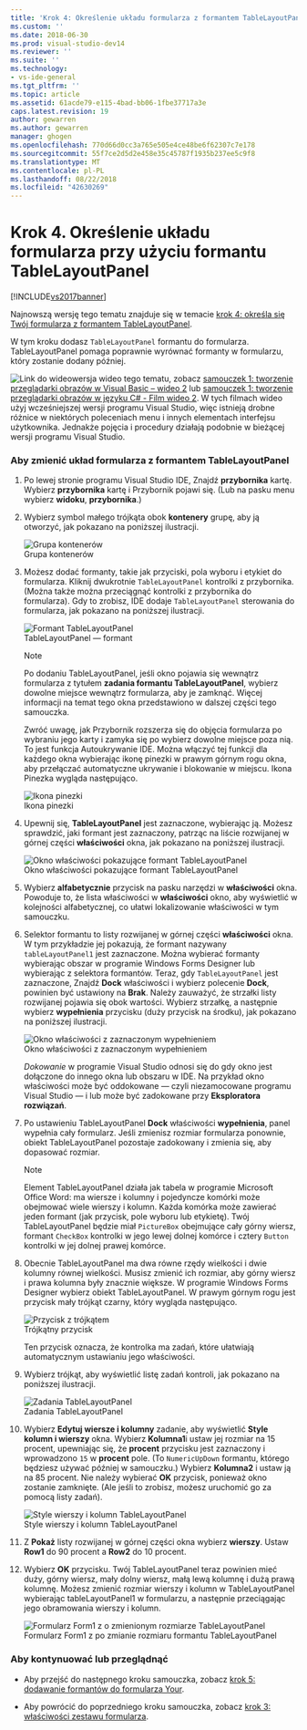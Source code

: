 ```yaml
---
title: 'Krok 4: Określenie układu formularza z formantem TableLayoutPanel | Dokumentacja firmy Microsoft'
ms.custom: ''
ms.date: 2018-06-30
ms.prod: visual-studio-dev14
ms.reviewer: ''
ms.suite: ''
ms.technology:
- vs-ide-general
ms.tgt_pltfrm: ''
ms.topic: article
ms.assetid: 61acde79-e115-4bad-bb06-1fbe37717a3e
caps.latest.revision: 19
author: gewarren
ms.author: gewarren
manager: ghogen
ms.openlocfilehash: 770d66d0cc3a765e505e4ce48be6f62307c7e178
ms.sourcegitcommit: 55f7ce2d5d2e458e35c45787f1935b237ee5c9f8
ms.translationtype: MT
ms.contentlocale: pl-PL
ms.lasthandoff: 08/22/2018
ms.locfileid: "42630269"
---
```

# <a name="step-4-lay-out-your-form-with-a-tablelayoutpanel-control"></a>Krok 4. Określenie układu formularza przy użyciu formantu TableLayoutPanel
[!INCLUDE[vs2017banner](../includes/vs2017banner.md)]

Najnowszą wersję tego tematu znajduje się w temacie [krok 4: określa się Twój formularza z formantem TableLayoutPanel](https://docs.microsoft.com/visualstudio/ide/step-4-lay-out-your-form-with-a-tablelayoutpanel-control).  
  
W tym kroku dodasz `TableLayoutPanel` formantu do formularza. TableLayoutPanel pomaga poprawnie wyrównać formanty w formularzu, który zostanie dodany później.  
  
 ![Link do wideo](../data-tools/media/playvideo.gif "PlayVideo")wersja wideo tego tematu, zobacz [samouczek 1: tworzenie przeglądarki obrazów w Visual Basic – wideo 2](http://go.microsoft.com/fwlink/?LinkId=205211) lub [samouczek 1: tworzenie przeglądarki obrazów w języku C# - Film wideo 2](http://go.microsoft.com/fwlink/?LinkId=205200). W tych filmach wideo użyj wcześniejszej wersji programu Visual Studio, więc istnieją drobne różnice w niektórych poleceniach menu i innych elementach interfejsu użytkownika. Jednakże pojęcia i procedury działają podobnie w bieżącej wersji programu Visual Studio.  
  
### <a name="to-lay-out-your-form-with-a-tablelayoutpanel-control"></a>Aby zmienić układ formularza z formantem TableLayoutPanel  
  
1.  Po lewej stronie programu Visual Studio IDE, Znajdź **przybornika** kartę. Wybierz **przybornika** kartę i Przybornik pojawi się. (Lub na pasku menu wybierz **widoku**, **przybornika**.)  
  
2.  Wybierz symbol małego trójkąta obok **kontenery** grupę, aby ją otworzyć, jak pokazano na poniższej ilustracji.  
  
     ![Grupa kontenerów](../ide/media/express-toolbox.png "Express_Toolbox")  
Grupa kontenerów  
  
3.  Możesz dodać formanty, takie jak przyciski, pola wyboru i etykiet do formularza. Kliknij dwukrotnie `TableLayoutPanel` kontrolki z przybornika. (Można także można przeciągnąć kontrolki z przybornika do formularza). Gdy to zrobisz, IDE dodaje `TableLayoutPanel` sterowania do formularza, jak pokazano na poniższej ilustracji.  
  
     ![Formant TableLayoutPanel](../ide/media/express-formtablelayout.png "Express_FormTableLayout")  
TableLayoutPanel — formant  
  
    > [!NOTE]
    >  Po dodaniu TableLayoutPanel, jeśli okno pojawia się wewnątrz formularza z tytułem **zadania formantu TableLayoutPanel**, wybierz dowolne miejsce wewnątrz formularza, aby je zamknąć. Więcej informacji na temat tego okna przedstawiono w dalszej części tego samouczka.  
  
     Zwróć uwagę, jak Przybornik rozszerza się do objęcia formularza po wybraniu jego karty i zamyka się po wybierz dowolne miejsce poza nią. To jest funkcja Autoukrywanie IDE. Można włączyć tej funkcji dla każdego okna wybierając ikonę pinezki w prawym górnym rogu okna, aby przełączać automatyczne ukrywanie i blokowanie w miejscu. Ikona Pinezka wygląda następująco.  
  
     ![Ikona pinezki](../ide/media/express-pushpintoolbox.png "Express_PushpinToolbox")  
Ikona pinezki  
  
4.  Upewnij się, **TableLayoutPanel** jest zaznaczone, wybierając ją. Możesz sprawdzić, jaki formant jest zaznaczony, patrząc na liście rozwijanej w górnej części **właściwości** okna, jak pokazano na poniższej ilustracji.  
  
     ![Okno właściwości pokazujące formant TableLayoutPanel](../ide/media/express-controlspropwin.png "Express_ControlsPropWin")  
Okno właściwości pokazujące formant TableLayoutPanel  
  
5.  Wybierz **alfabetycznie** przycisk na pasku narzędzi w **właściwości** okna. Powoduje to, że lista właściwości w **właściwości** okno, aby wyświetlić w kolejności alfabetycznej, co ułatwi lokalizowanie właściwości w tym samouczku.  
  
6.  Selektor formantu to listy rozwijanej w górnej części **właściwości** okna. W tym przykładzie jej pokazują, że formant nazywany `tableLayoutPanel1` jest zaznaczone. Można wybierać formanty wybierając obszar w programie Windows Forms Designer lub wybierając z selektora formantów. Teraz, gdy `TableLayoutPanel` jest zaznaczone, Znajdź **Dock** właściwości i wybierz polecenie **Dock**, powinien być ustawiony na **Brak**. Należy zauważyć, że strzałki listy rozwijanej pojawia się obok wartości. Wybierz strzałkę, a następnie wybierz **wypełnienia** przycisku (duży przycisk na środku), jak pokazano na poniższej ilustracji.  
  
     ![Okno właściwości z zaznaczonym wypełnieniem](../ide/media/express-docktable.png "Express_DockTable")  
Okno właściwości z zaznaczonym wypełnieniem  
  
     *Dokowanie* w programie Visual Studio odnosi się do gdy okno jest dołączone do innego okna lub obszaru w IDE. Na przykład okno właściwości może być oddokowane — czyli niezamocowane programu Visual Studio — i lub może być zadokowane przy **Eksploratora rozwiązań**.  
  
7.  Po ustawieniu TableLayoutPanel **Dock** właściwości **wypełnienia**, panel wypełnia cały formularz. Jeśli zmienisz rozmiar formularza ponownie, obiekt TableLayoutPanel pozostaje zadokowany i zmienia się, aby dopasować rozmiar.  
  
    > [!NOTE]
    >  Element TableLayoutPanel działa jak tabela w programie Microsoft Office Word: ma wiersze i kolumny i pojedyncze komórki może obejmować wiele wierszy i kolumn. Każda komórka może zawierać jeden formant (jak przycisk, pole wyboru lub etykietę). Twój TableLayoutPanel będzie miał `PictureBox` obejmujące cały górny wiersz, formant `CheckBox` kontrolki w jego lewej dolnej komórce i cztery `Button` kontrolki w jej dolnej prawej komórce.  
  
8.  Obecnie TableLayoutPanel ma dwa równe rzędy wielkości i dwie kolumny równej wielkości. Musisz zmienić ich rozmiar, aby górny wiersz i prawa kolumna były znacznie większe. W programie Windows Forms Designer wybierz obiekt TableLayoutPanel. W prawym górnym rogu jest przycisk mały trójkąt czarny, który wygląda następująco.  
  
     ![Przycisk z trójkątem](../ide/media/express-iconblacktriangle.gif "Express_IconBlackTriangle")  
Trójkątny przycisk  
  
     Ten przycisk oznacza, że kontrolka ma zadań, które ułatwiają automatycznym ustawianiu jego właściwości.  
  
9. Wybierz trójkąt, aby wyświetlić listę zadań kontroli, jak pokazano na poniższej ilustracji.  
  
     ![Zadania TableLayoutPanel](../ide/media/express-tablepanel.png "Express_TablePanel")  
Zadania TableLayoutPanel  
  
10. Wybierz **Edytuj wiersze i kolumny** zadanie, aby wyświetlić **Style kolumn i wierszy** okna. Wybierz **Kolumna1**i ustaw jej rozmiar na 15 procent, upewniając się, że **procent** przycisku jest zaznaczony i wprowadzono `15` w **procent** pole. (To `NumericUpDown` formantu, którego będziesz używać później w samouczku.) Wybierz **Kolumna2** i ustaw ją na 85 procent. Nie należy wybierać **OK** przycisk, ponieważ okno zostanie zamknięte. (Ale jeśli to zrobisz, możesz uruchomić go za pomocą listy zadań).  
  
     ![Style wierszy i kolumn TableLayoutPanel](../ide/media/vs-tablelayoutpanel-setup.png "VS_TableLayoutPanel_Setup")  
Style wierszy i kolumn TableLayoutPanel  
  
11. Z **Pokaż** listy rozwijanej w górnej części okna wybierz **wierszy**. Ustaw **Row1** do 90 procent a **Row2** do 10 procent.  
  
12. Wybierz **OK** przycisku. Twój TableLayoutPanel teraz powinien mieć duży, górny wiersz, mały dolny wiersz, małą lewą kolumnę i dużą prawą kolumnę. Możesz zmienić rozmiar wierszy i kolumn w TableLayoutPanel wybierając tableLayoutPanel1 w formularzu, a następnie przeciągając jego obramowania wierszy i kolumn.  
  
     ![Formularz Form1 z o zmienionym rozmiarze TableLayoutPanel](../ide/media/vs-formafterlayoutpanel.png "VS_FormAfterLayoutPanel")  
Formularz Form1 z po zmianie rozmiaru formantu TableLayoutPanel  
  
### <a name="to-continue-or-review"></a>Aby kontynuować lub przeglądnąć  
  
-   Aby przejść do następnego kroku samouczka, zobacz [krok 5: dodawanie formantów do formularza Your](../ide/step-5-add-controls-to-your-form.md).  
  
-   Aby powrócić do poprzedniego kroku samouczka, zobacz [krok 3: właściwości zestawu formularza](../ide/step-3-set-your-form-properties.md).



